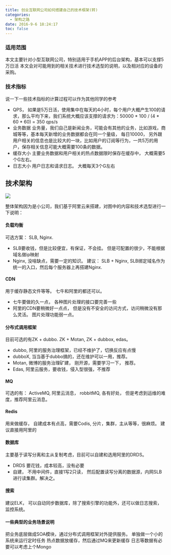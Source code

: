 ```yaml
---
title: 创业互联网公司如何搭建自己的技术框架(转)
categories:
  - 架构之路
date: 2016-9-6 18:24:17
toc: false
---
```


### 适用范围
本文主要针对小型互联网公司，特别适用于手机APP的后台架构，基本可以支撑5万日活
本文会对可能用到的相关技术进行技术选型的说明，以及相对应的设备的采购。

### 技术指标
说一下一些技术指标的计算过程可以作为其他同学的参考
- QPS， 如果是5万日活，使用集中在每天的4小时，每个用户大概产生100的请求，那么平均下来，我们系统大概应该支撑的请求为：50000 * 100 / (4 * 60 * 60) = 350 qps/s
- 业务数据 业务量，我们自己是新闻业务，可能会有其他的业务，比如游戏，商城等等，基本每天新增的业务数据都会在同一个量级， 每日10000， 另外跟用户相关的信息也是比较大的一块，比如用户的订阅等行为，一共5万的用户，保存相关信息可能大概需要100条的数据。
- 缓存大小 主要业务数据和用户相关的热点数据限时保存在缓存中， 大概需要5个G左右。
- 日志大小 用户日志和请求日志。 大概每天3个G左右

## 技术架构
![](https://yqfile.alicdn.com/a8c7785310dd2249d71a68d05910ca203a9b5ff1.png)

<!-- more -->

整体架构因为是小公司，我们基于阿里云来搭建，对图中的内容和技术选型进行一下说明：

#### 负载均衡
 可选方案： SLB, Nginx.
 - SLB要收钱，但是比较便宜，有保证，不会挂。 但是可配置的很少，不能根据域名做ip映射
 - Nginx, 没啥缺点，需要一定的知识。
建议： SLB + Nginx, SLB绑定域名作为统一的入口，然后每个服务器上再搭建Nginx.

#### CDN
用于缓存静态文件等等。 七牛和阿里的都还可以。
- 七牛要做的久一点， 各种图片处理的接口要完善一些
- 阿里的CDN要稍微好一点点， 但是没有不安全的访问方式，访问稍微没有那么灵活。 图片处理功能弱一点。

#### 分布式调用框架
目前可选的有ZK + dubbo. ZK + Motan, ZK + dubbox, edas。
- dubbo, 阿里的服务治理框架，已经不维护了，切换反应有点慢
- dubboX, 当当基于dubbo搞的，还在维护可以一用，推荐。
- Motan, 微博的服务治理矿建， 刚开源，需要学习一下， 推荐。
- Edas, 阿里云服务，要收钱，侵入型很强，不推荐

#### MQ
可选的有： ActiveMQ, 阿里云消息， robbitMQ, 
各有好处， 但是考虑到运维的难度，推荐阿里云消息。

#### Redis
用来做缓存， 自建成本有点高，需要Codis, 分片，集群，主从等等，很麻烦。 建议直接用阿里的

#### 数据库
主要基于读写分离和主从复制考虑，目前可以自建和选用阿里的DRDS。
- DRDS 要花钱，成本较高，没有必要
- 自建，  不用中间件，直接1写2只读， 然后配置读写分离的数据源，内网SLB进行读集群。解决之。

#### 搜索
建议ELK， 可以自动同步数据库，除了搜索引擎的功能外，还可以做日志搜索，监控系统。

#### 一些典型的业务场景说明
把业务底层做成SOA模块，通过分布式调用框架对外提供服务。
单独做一个小的系统来运行定时任务
热点数据放缓存，然后通过MQ来更新缓存
日志等数据有必要可以考虑上个Mongo

</br>